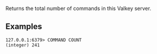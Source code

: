 Returns the total number of commands in this Valkey server.

## Examples

```valkey-cli
127.0.0.1:6379> COMMAND COUNT
(integer) 241
```
